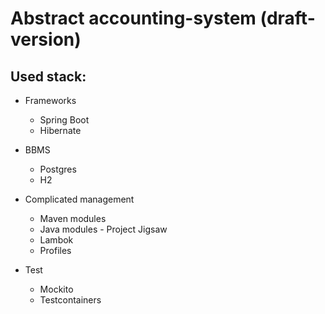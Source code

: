 # Abstract accounting-system (draft-version)

## Used stack:
- Frameworks
  - Spring Boot
  - Hibernate

- BBMS
  - Postgres
  - H2

- Complicated management
  - Maven modules
  - Java modules - Project Jigsaw
  - Lambok
  - Profiles

- Test
  - Mockito
  - Testcontainers
